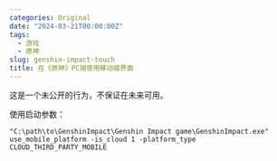 ```yaml
---
categories: Original
date: "2024-03-21T00:00:00Z"
tags:
  - 游戏
  - 原神
slug: genshin-impact-touch
title: 在《原神》PC端使用移动端界面
---
```


这是一个未公开的行为，不保证在未来可用。

使用启动参数：

```shell
"C:\path\to\GenshinImpact\Genshin Impact game\GenshinImpact.exe" use_mobile_platform -is_cloud 1 -platform_type CLOUD_THIRD_PARTY_MOBILE
```
